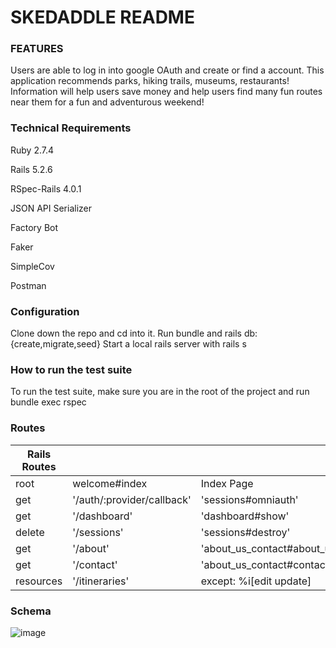 # SKEDADDLE README

### FEATURES
Users are able to log in into google OAuth and create or find a account. This application recommends parks, hiking trails, museums, restaurants! Information will help users save money and help users find many fun routes near them for a fun and adventurous weekend!

### Technical Requirements
Ruby 2.7.4

Rails 5.2.6

RSpec-Rails 4.0.1

JSON API Serializer

Factory Bot

Faker

SimpleCov

Postman

### Configuration
Clone down the repo and cd into it.
Run bundle and rails db:{create,migrate,seed}
Start a local rails server with rails s

### How to run the test suite
To run the test suite, make sure you are in the root of the project and run bundle exec rspec

### Routes


| Rails Routes  |  |  |
| ------------- | ------------- | ------------- |
| root  | welcome#index  | Index Page  |
| get  | '/auth/:provider/callback'  | 'sessions#omniauth'  |
| get  | '/dashboard'  | 'dashboard#show'  |
| delete  | '/sessions'  | 'sessions#destroy'  |
| get  | '/about'  | 'about_us_contact#about_us'  |
| get  | '/contact'  | 'about_us_contact#contact'  |
| resources  | '/itineraries'  | except: %i[edit update]  |

### Schema

![image](https://user-images.githubusercontent.com/54329737/191336851-aef85c50-7805-4001-aed7-e83b62bc1b10.png)


